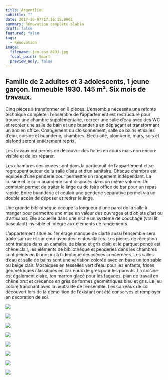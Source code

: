 ```yaml
---
title: Argentlieu
subtitle: ""
date: 2017-10-07T17:16:15.896Z
summary: Rénovation complète blabla
draft: false
featured: false
tags:
  - Rénovation
image:
  filename: jem-cao-8893.jpg
  focal_point: Smart
  preview_only: false
---
```


## Famille de 2 adultes et 3 adolescents, 1 jeune garçon. Immeuble 1930. 145 m². Six mois de travaux.

<p>Cinq pièces à transformer en 6 pièces. L’ensemble nécessite une refonte technique complète : l’ensemble de l’appartement est restructuré pour trouver une chambre supplémentaire, recréer une salle d’eau avec des WC et recréer une salle de bain et une buanderie en déplaçant et transformant un ancien office. Changement du cloisonnement, salle de bains et salles d’eau, cuisine et buanderie, chambres.  Electricité, plomberie, murs, sols et plafond seront entièrement repris.</p>
<p>Les travaux ont permis de découvrir des fuites en cours mais non encore visible et de les réparer.</p>
<p>Les chambres des jeunes sont dans la partie nuit de l’appartement et se regroupent autour de la salle d’eau et d’un sanitaire. Chaque chambre est équipée d’une penderie pour permettre un rangement indépendant. La cuisine et le coin buanderie sont disposés dans un même volume. Un comptoir permet de traiter le linge ou de faire office de bar pour un repas rapide. Entre buanderie et couloir une penderie séparative permet via un double accès de déposer et retirer le linge. </p>
<p>Une grande bibliothèque occupe la longueur d’une paroi de la salle à manger pour permettre une mise en valeur des ouvrages et d’objets d’art ou d’artisanat. Elle accueille dans une niche un système de couchage (vrai lit basculant) invisible et intégré aux éléments de rangements. </p>
<p>L’appartement situé au 1er étage manque de clarté aussi l’ensemble sera traité sur rue et sur cour avec des teintes claires. Les pièces de réception sont traitées dans un camaïeu de blanc et gris clair, et le parquet poncé est chêne clair, les éléments de bibliothèque et penderies dans les chambres sont peints en blanc pur à l’identique des pièces concernées. Les salles d’eau et salle de bains sont une variation colorée avec en base un ton sable ou beige clair. Mosaïques en tesselles vert d’eau pour les enfants, frises géométriques classiques en carreaux de grès pour les parents. La cuisine est également claire, ton marron glacé pour les façades, plan de travail en chêne brut et crédence en grès de formes géométriques bleu et gris. Le jeu coloré tranchant avec la neutralité de l’ensemble. Les carreaux de sol découvert lors de la démolition de l’existant ont été conservés et remployer en décoration de sol. </p>


![](jem-cao-8874.jpg)

![](jem-cao-8863.jpg)

![](jem-cao-8852.jpg)

![](jem-cao-8851.jpg)

![](jem-cao-8841.jpg)

![](jem-cao-8826.jpg)

![](jem-cao-8803.jpg)

![](jem-cao-8797.jpg)



